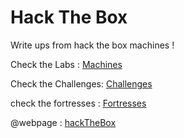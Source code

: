 # Hack The Box

Write ups from hack the box machines !

Check the Labs : [Machines]("./machines")

Check the Challenges: [Challenges]("./challenges")

check the fortresses : [Fortresses]("./fortresses/")

@webpage : [hackTheBox]("https://hackthebox.com")
